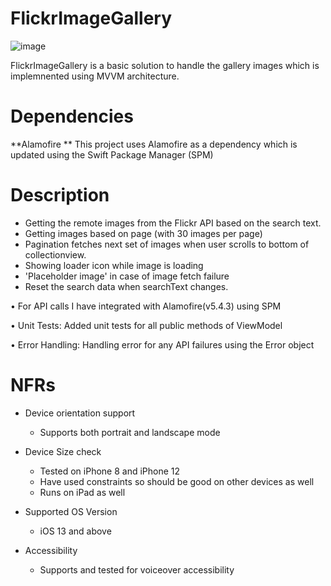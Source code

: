 # FlickrImageGallery

![image](https://user-images.githubusercontent.com/58238694/133721980-eb7f349d-073a-4377-a482-7e75ccec9dad.png)


FlickrImageGallery is a basic solution to handle the gallery images which is implemnented using MVVM architecture.

# Dependencies

**Alamofire **
This project uses Alamofire as a dependency which is updated using the Swift Package Manager (SPM)

# Description

- Getting the remote images from the Flickr API based on the search text.
- Getting images based on page (with 30 images per page)
- Pagination fetches next set of images when user scrolls to bottom of collectionview.
- Showing loader icon while image is loading
- 'Placeholder image' in case of image fetch failure
- Reset the search data when searchText changes.


•	For API calls I have integrated with Alamofire(v5.4.3) using SPM

•	Unit Tests: Added unit tests for all public methods of ViewModel

•	Error Handling: Handling error for any API failures using the Error object 



# NFRs

- Device orientation support
  * Supports both portrait and landscape mode

- Device Size check
   * Tested on iPhone 8 and iPhone 12
   * Have used constraints so should be good on other devices as well
   * Runs on iPad as well

- Supported OS Version
   * iOS 13 and above 

- Accessibility
   * Supports and tested for voiceover accessibility

